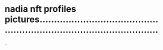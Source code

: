 # nadia nft profiles pictures..............................................................................................
..
